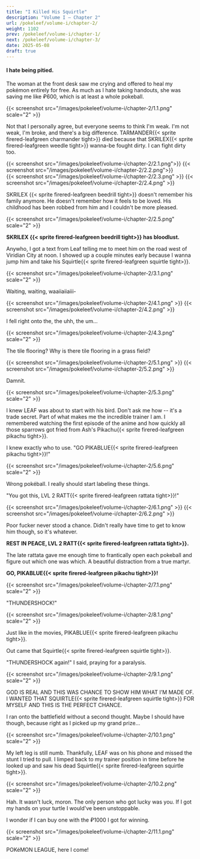 ```yaml
---
title: "I Killed His Squirtle"
description: "Volume I – Chapter 2"
url: /pokeleef/volume-i/chapter-2/
weight: 1102
prev: /pokeleef/volume-i/chapter-1/
next: /pokeleef/volume-i/chapter-3/
date: 2025-05-08
draft: true
---
```



#### I hate being pitied.

The woman at the front desk saw me crying and offered to heal my pokémon entirely for free. As much as I hate taking handouts, she was saving me like ₽600, which is at least a whole pokeball.

{{< screenshot src="/images/pokeleef/volume-i/chapter-2/1.1.png" scale="2" >}}

Not that I personally agree, but everyone seems to think I'm weak. I'm not weak, I'm broke, and there's a big difference. TARMANDER{{< sprite firered-leafgreen charmander tight>}} died because that SKRILEX{{< sprite firered-leafgreen weedle tight>}} wanna-be fought dirty. I can fight dirty too.

<div style="display: flex; gap: 0; align-items: flex-start;">
  {{< screenshot src="/images/pokeleef/volume-i/chapter-2/2.1.png">}}
  {{< screenshot src="/images/pokeleef/volume-i/chapter-2/2.2.png">}}
</div>

<div style="display: flex; gap: 0; align-items: flex-start;">
{{< screenshot src="/images/pokeleef/volume-i/chapter-2/2.3.png" >}}
{{< screenshot src="/images/pokeleef/volume-i/chapter-2/2.4.png" >}}
</div>

SKRILEX {{< sprite firered-leafgreen beedrill tight>}} doesn't remember his family anymore. He doesn't remember how it feels to be loved. His childhood has been robbed from him and I couldn't be more pleased.

{{< screenshot src="/images/pokeleef/volume-i/chapter-2/2.5.png" scale="2" >}}

**SKRILEX {{< sprite firered-leafgreen beedrill tight>}} has bloodlust.**


Anywho, I got a text from Leaf telling me to meet him on the road west of Viridian City at noon. I showed up a couple minutes early because I wanna jump him and take his Squirtle{{< sprite firered-leafgreen squirtle tight>}}. 

{{< screenshot src="/images/pokeleef/volume-i/chapter-2/3.1.png" scale="2" >}}

Waiting, waiting, waaiiaiiaiii-

<div style="display: flex; gap: 0; align-items: flex-start;">
{{< screenshot src="/images/pokeleef/volume-i/chapter-2/4.1.png" >}}
{{< screenshot src="/images/pokeleef/volume-i/chapter-2/4.2.png" >}}
</div>

I fell right onto the, the uhh, the um... 

{{< screenshot src="/images/pokeleef/volume-i/chapter-2/4.3.png" scale="2" >}}


The tile flooring? Why is there tile flooring in a grass field?

<div style="display: flex; gap: 0; align-items: flex-start;">
{{< screenshot src="/images/pokeleef/volume-i/chapter-2/5.1.png" >}}
{{< screenshot src="/images/pokeleef/volume-i/chapter-2/5.2.png" >}}
</div>

Damnit.

{{< screenshot src="/images/pokeleef/volume-i/chapter-2/5.3.png" scale="2" >}}

I knew LEAF was about to start with his bird. Don't ask me how -- it's a trade secret.
Part of what makes me the incredible trainer I am. I remembered watching the first episode
of the anime and how quickly all those sparrows got fried from Ash's Pikachu{{< sprite firered-leafgreen pikachu tight>}}.

I knew exactly who to use. "GO PIKABLUE{{< sprite firered-leafgreen pikachu tight>}}!"



{{< screenshot src="/images/pokeleef/volume-i/chapter-2/5.6.png" scale="2" >}}

Wrong pokéball. I really should start labeling these things. 

"You got this, LVL 2 RATT{{< sprite firered-leafgreen rattata tight>}}!"

<div style="display: flex; gap: 0; align-items: flex-start;">
{{< screenshot src="/images/pokeleef/volume-i/chapter-2/6.1.png" >}}
{{< screenshot src="/images/pokeleef/volume-i/chapter-2/6.2.png" >}}
</div>

Poor fucker never stood a chance. Didn't really have time to get to know him though, so it's whatever. 

**REST IN PEACE, LVL 2 RATT{{< sprite firered-leafgreen rattata tight>}}.** 

The late rattata gave me enough time to frantically open each pokeball and figure out which one was which.
A beautiful distraction from a true martyr.

**GO, PIKABLUE{{< sprite firered-leafgreen pikachu tight>}}!**

{{< screenshot src="/images/pokeleef/volume-i/chapter-2/7.1.png" scale="2" >}}

"THUNDERSHOCK!"

{{< screenshot src="/images/pokeleef/volume-i/chapter-2/8.1.png" scale="2" >}}


Just like in the movies, PIKABLUE{{< sprite firered-leafgreen pikachu tight>}}.

Out came that Squirtle{{< sprite firered-leafgreen squirtle tight>}}.

"THUNDERSHOCK again!" I said, praying for a paralysis.

{{< screenshot src="/images/pokeleef/volume-i/chapter-2/9.1.png" scale="2" >}}

GOD IS REAL AND THIS WAS CHANCE TO SHOW HIM WHAT I'M MADE OF. I WANTED THAT SQUIRTLE{{< sprite firered-leafgreen squirtle tight>}}
FOR MYSELF AND THIS IS THE PERFECT CHANCE.

I ran onto the battlefield without a second thought. Maybe I should have though, because 
right as I picked up my grand prize...

{{< screenshot src="/images/pokeleef/volume-i/chapter-2/10.1.png" scale="2" >}}

My left leg is still numb. Thankfully, LEAF was on his phone and missed the stunt
I tried to pull. I limped back to my trainer position in time before he looked up
and saw his dead Squirtle{{< sprite firered-leafgreen squirtle tight>}}. 

{{< screenshot src="/images/pokeleef/volume-i/chapter-2/10.2.png" scale="2" >}}

Hah. It wasn't luck, moron. The only person who got lucky was you. If I got my hands
on your turtle I would've been unstoppable. 

I wonder if I can buy one with the ₽1000 I got for winning.

{{< screenshot src="/images/pokeleef/volume-i/chapter-2/11.1.png" scale="2" >}}

POKéMON LEAGUE, here I come! 